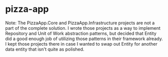 # pizza-app

Note: The PizzaApp.Core and PizzaApp.Infrastructure projects are not a part of the complete solution.  I wrote those projects as a way to implement Repository and Unit of Work abstraction patterns, but decided that Entity did a good enough job of utilizing those patterns in their framework already.  I kept those projects there in case I wanted to swap out Entity for another data entity that isn't quite as polished.
